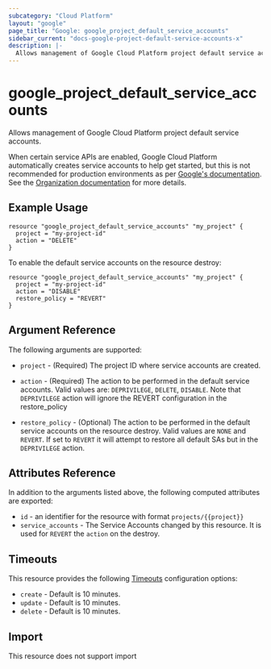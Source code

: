 ```yaml
---
subcategory: "Cloud Platform"
layout: "google"
page_title: "Google: google_project_default_service_accounts"
sidebar_current: "docs-google-project-default-service-accounts-x"
description: |-
  Allows management of Google Cloud Platform project default service accounts.
---
```


# google_project_default_service_accounts

Allows management of Google Cloud Platform project default service accounts.

When certain service APIs are enabled, Google Cloud Platform automatically creates service accounts to help get started, but
this is not recommended for production environments as per [Google's documentation](https://cloud.google.com/iam/docs/service-accounts#default).
See the [Organization documentation](https://cloud.google.com/resource-manager/docs/quickstarts) for more details.

## Example Usage

```hcl
resource "google_project_default_service_accounts" "my_project" {
  project = "my-project-id"
  action = "DELETE"
}
```

To enable the default service accounts on the resource destroy:

```hcl
resource "google_project_default_service_accounts" "my_project" {
  project = "my-project-id"
  action = "DISABLE"
  restore_policy = "REVERT"
}

```

## Argument Reference

The following arguments are supported:

- `project` - (Required) The project ID where service accounts are created.

- `action` - (Required) The action to be performed in the default service accounts. Valid values are: `DEPRIVILEGE`, `DELETE`, `DISABLE`. Note that `DEPRIVILEGE` action will ignore the REVERT configuration in the restore_policy

- `restore_policy` - (Optional) The action to be performed in the default service accounts on the resource destroy. Valid values are `NONE` and `REVERT`. If set to `REVERT` it will attempt to restore all default SAs but in the `DEPRIVILEGE` action.

## Attributes Reference

In addition to the arguments listed above, the following computed attributes are
exported:

- `id` - an identifier for the resource with format `projects/{{project}}`
- `service_accounts` - The Service Accounts changed by this resource. It is used for `REVERT` the `action` on the destroy.

## Timeouts

This resource provides the following
[Timeouts](/docs/configuration/resources.html#timeouts) configuration options:

- `create` - Default is 10 minutes.
- `update` - Default is 10 minutes.
- `delete` - Default is 10 minutes.

## Import

This resource does not support import
